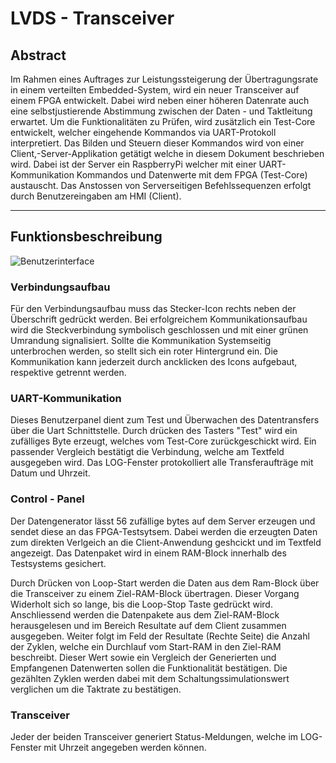# LVDS - Transceiver

## Abstract

Im Rahmen eines Auftrages zur Leistungssteigerung der Übertragungsrate in einem verteilten Embedded-System, wird ein neuer Transceiver auf einem FPGA entwickelt. Dabei wird neben einer höheren Datenrate auch eine selbstjustierende Abstimmung zwischen der Daten - und Taktleitung erwartet. Um die Funktionalitäten zu Prüfen, wird zusätzlich ein Test-Core entwickelt, welcher eingehende Kommandos via UART-Protokoll interpretiert. Das Bilden und Steuern dieser Kommandos wird von einer Client,-Server-Applikation getätigt welche in diesem Dokument beschrieben wird. Dabei ist der Server ein RaspberryPi welcher mit einer UART-Kommunikation Kommandos und Datenwerte mit dem FPGA (Test-Core) austauscht. Das Anstossen von Serverseitigen Befehlssequenzen erfolgt durch Benutzereingaben am HMI (Client).      

---

## Funktionsbeschreibung

![Benutzerinterface](hmi.png)

### Verbindungsaufbau

Für den Verbindungsaufbau muss das Stecker-Icon rechts neben der Überschrift gedrückt werden. Bei erfolgreichem Kommunikationsaufbau wird die Steckverbindung symbolisch geschlossen und mit einer grünen Umrandung signalisiert. Sollte die Kommunikation Systemseitig unterbrochen werden, so stellt sich ein roter Hintergrund ein. Die Kommunikation kann jederzeit durch ancklicken des Icons aufgebaut, respektive getrennt werden.

### UART-Kommunikation

Dieses Benutzerpanel dient zum Test und Überwachen des Datentransfers über die Uart Schnittstelle. Durch drücken des Tasters "Test" wird ein zufälliges Byte erzeugt, welches vom Test-Core zurückgeschickt wird. Ein passender Vergleich bestätigt die Verbindung, welche am Textfeld ausgegeben wird. Das LOG-Fenster protokolliert alle Transferaufträge mit Datum und Uhrzeit. 

### Control - Panel

Der Datengenerator lässt 56 zufällige bytes auf dem Server erzeugen und sendet diese an das FPGA-Testsytsem. Dabei werden die erzeugten Daten zum direkten Verlgeich an die Client-Anwendung geshcickt und im Textfeld angezeigt. Das Datenpaket wird in einem RAM-Block innerhalb des Testsystems gesichert. 

Durch Drücken von Loop-Start werden die Daten aus dem Ram-Block über die Transceiver zu einem Ziel-RAM-Block übertragen. Dieser Vorgang Widerholt sich so lange, bis die Loop-Stop Taste gedrückt wird. Anschliessend werden die Datenpakete aus dem Ziel-RAM-Block herausgelesen und im Bereich Resultate auf dem Client zusammen ausgegeben. Weiter folgt im Feld der Resultate (Rechte Seite) die Anzahl der Zyklen, welche ein Durchlauf vom Start-RAM in den Ziel-RAM beschreibt. Dieser Wert sowie ein Vergleich der Generierten und Empfangenen Datenwerten sollen die Funktionalität bestätigen. Die gezählten Zyklen werden dabei mit dem Schaltungssimulationswert verglichen um die Taktrate zu bestätigen. 

### Transceiver

Jeder der beiden Transceiver generiert Status-Meldungen, welche im LOG-Fenster mit Uhrzeit angegeben werden können. 

